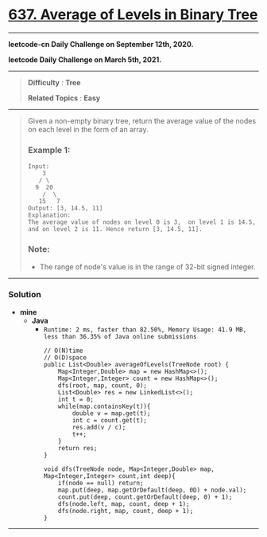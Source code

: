 # [637. Average of Levels in Binary Tree](https://leetcode.com/problems/average-of-levels-in-binary-tree/)

---

**leetcode-cn Daily Challenge on September 12th, 2020.**

**leetcode Daily Challenge on March 5th, 2021.**

---


> **Difficulty** : **Tree**
>
> **Related Topics** : **Easy**

---

> Given a non-empty binary tree, return the average value of the nodes on each level in the form of an array.
>
> ### Example 1:
> ```
> Input:
>     3
>    / \
>   9  20
>     /  \
>    15   7
> Output: [3, 14.5, 11]
> Explanation:
> The average value of nodes on level 0 is 3,  on level 1 is 14.5, and on level 2 is 11. Hence return [3, 14.5, 11].
> ```
>
> ### Note:
> * The range of node's value is in the range of 32-bit signed integer.

---

### Solution
* **mine**
  * **Java**
    * `Runtime: 2 ms, faster than 82.50%, Memory Usage: 41.9 MB, less than 36.35% of Java online submissions`
      ```
      // O(N)time
      // O(D)space
      public List<Double> averageOfLevels(TreeNode root) {
          Map<Integer,Double> map = new HashMap<>();
          Map<Integer,Integer> count = new HashMap<>();
          dfs(root, map, count, 0);
          List<Double> res = new LinkedList<>();
          int t = 0;
          while(map.containsKey(t)){
              double v = map.get(t);
              int c = count.get(t);
              res.add(v / c);
              t++;
          }
          return res;
      }

      void dfs(TreeNode node, Map<Integer,Double> map, Map<Integer,Integer> count,int deep){
          if(node == null) return;
          map.put(deep, map.getOrDefault(deep, 0D) + node.val);
          count.put(deep, count.getOrDefault(deep, 0) + 1);
          dfs(node.left, map, count, deep + 1);
          dfs(node.right, map, count, deep + 1);
      }
      ```

---
